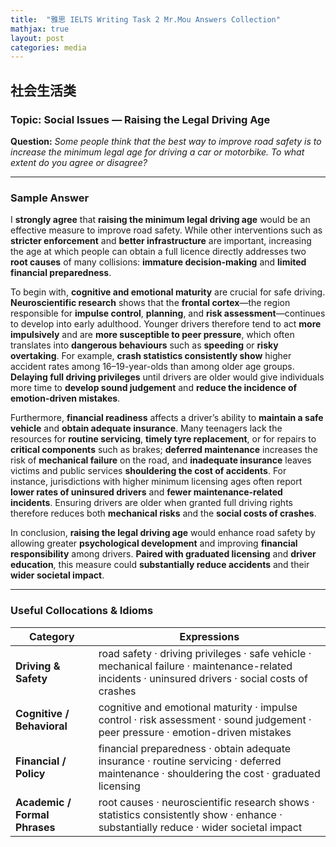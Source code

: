 ```yaml
---
title:  "雅思 IELTS Writing Task 2 Mr.Mou Answers Collection"
mathjax: true
layout: post
categories: media
---
```



## 社会生活类

### Topic: Social Issues — Raising the Legal Driving Age

**Question:**
*Some people think that the best way to improve road safety is to increase the minimum legal age for driving a car or motorbike. To what extent do you agree or disagree?*

---

### Sample Answer

I **strongly agree** that **raising the minimum legal driving age** would be an effective measure to improve road safety. While other interventions such as **stricter enforcement** and **better infrastructure** are important, increasing the age at which people can obtain a full licence directly addresses two **root causes** of many collisions: **immature decision-making** and **limited financial preparedness**.

To begin with, **cognitive and emotional maturity** are crucial for safe driving. **Neuroscientific research** shows that the **frontal cortex**—the region responsible for **impulse control**, **planning**, and **risk assessment**—continues to develop into early adulthood. Younger drivers therefore tend to act **more impulsively** and are **more susceptible to peer pressure**, which often translates into **dangerous behaviours** such as **speeding** or **risky overtaking**. For example, **crash statistics consistently show** higher accident rates among 16–19-year-olds than among older age groups. **Delaying full driving privileges** until drivers are older would give individuals more time to **develop sound judgement** and **reduce the incidence of emotion-driven mistakes**.

Furthermore, **financial readiness** affects a driver’s ability to **maintain a safe vehicle** and **obtain adequate insurance**. Many teenagers lack the resources for **routine servicing**, **timely tyre replacement**, or for repairs to **critical components** such as brakes; **deferred maintenance** increases the risk of **mechanical failure** on the road, and **inadequate insurance** leaves victims and public services **shouldering the cost of accidents**. For instance, jurisdictions with higher minimum licensing ages often report **lower rates of uninsured drivers** and **fewer maintenance-related incidents**. Ensuring drivers are older when granted full driving rights therefore reduces both **mechanical risks** and the **social costs of crashes**.

In conclusion, **raising the legal driving age** would enhance road safety by allowing greater **psychological development** and improving **financial responsibility** among drivers. **Paired with graduated licensing** and **driver education**, this measure could **substantially reduce accidents** and their **wider societal impact**.

---

### Useful Collocations & Idioms

| Category                      | Expressions                                                                                                                                        |
| ----------------------------- | -------------------------------------------------------------------------------------------------------------------------------------------------- |
| **Driving & Safety**          | road safety · driving privileges · safe vehicle · mechanical failure · maintenance-related incidents · uninsured drivers · social costs of crashes |
| **Cognitive / Behavioral**    | cognitive and emotional maturity · impulse control · risk assessment · sound judgement · peer pressure · emotion-driven mistakes                   |
| **Financial / Policy**        | financial preparedness · obtain adequate insurance · routine servicing · deferred maintenance · shouldering the cost · graduated licensing         |
| **Academic / Formal Phrases** | root causes · neuroscientific research shows · statistics consistently show · enhance · substantially reduce · wider societal impact               |
